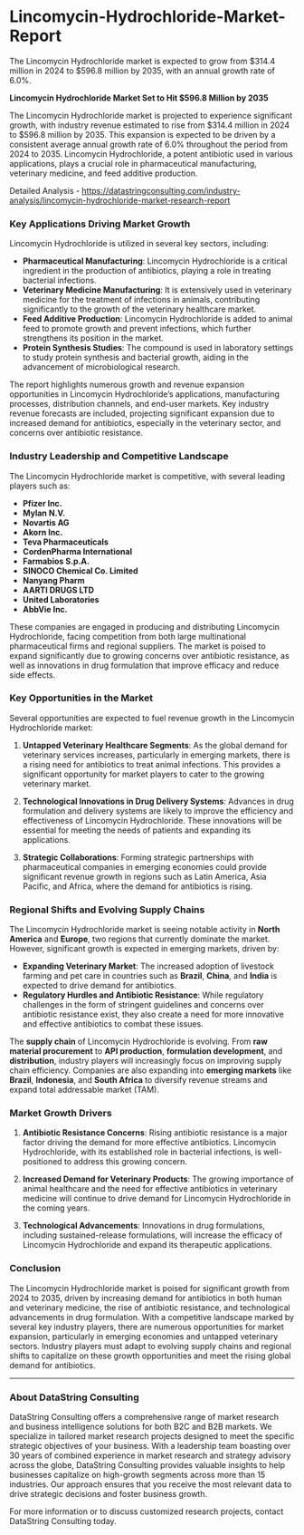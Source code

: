# Lincomycin-Hydrochloride-Market-Report
The Lincomycin Hydrochloride market is expected to grow from $314.4 million in 2024 to $596.8 million by 2035, with an annual growth rate of 6.0%.

**Lincomycin Hydrochloride Market Set to Hit $596.8 Million by 2035**

The Lincomycin Hydrochloride market is projected to experience significant growth, with industry revenue estimated to rise from $314.4 million in 2024 to $596.8 million by 2035. This expansion is expected to be driven by a consistent average annual growth rate of 6.0% throughout the period from 2024 to 2035. Lincomycin Hydrochloride, a potent antibiotic used in various applications, plays a crucial role in pharmaceutical manufacturing, veterinary medicine, and feed additive production.

Detailed Analysis - https://datastringconsulting.com/industry-analysis/lincomycin-hydrochloride-market-research-report

### Key Applications Driving Market Growth

Lincomycin Hydrochloride is utilized in several key sectors, including:

- **Pharmaceutical Manufacturing**: Lincomycin Hydrochloride is a critical ingredient in the production of antibiotics, playing a role in treating bacterial infections.
- **Veterinary Medicine Manufacturing**: It is extensively used in veterinary medicine for the treatment of infections in animals, contributing significantly to the growth of the veterinary healthcare market.
- **Feed Additive Production**: Lincomycin Hydrochloride is added to animal feed to promote growth and prevent infections, which further strengthens its position in the market.
- **Protein Synthesis Studies**: The compound is used in laboratory settings to study protein synthesis and bacterial growth, aiding in the advancement of microbiological research.

The report highlights numerous growth and revenue expansion opportunities in Lincomycin Hydrochloride’s applications, manufacturing processes, distribution channels, and end-user markets. Key industry revenue forecasts are included, projecting significant expansion due to increased demand for antibiotics, especially in the veterinary sector, and concerns over antibiotic resistance.

### Industry Leadership and Competitive Landscape

The Lincomycin Hydrochloride market is competitive, with several leading players such as:

- **Pfizer Inc.**
- **Mylan N.V.**
- **Novartis AG**
- **Akorn Inc.**
- **Teva Pharmaceuticals**
- **CordenPharma International**
- **Farmabios S.p.A.**
- **SINOCO Chemical Co. Limited**
- **Nanyang Pharm**
- **AARTI DRUGS LTD**
- **United Laboratories**
- **AbbVie Inc.**

These companies are engaged in producing and distributing Lincomycin Hydrochloride, facing competition from both large multinational pharmaceutical firms and regional suppliers. The market is poised to expand significantly due to growing concerns over antibiotic resistance, as well as innovations in drug formulation that improve efficacy and reduce side effects.

### Key Opportunities in the Market

Several opportunities are expected to fuel revenue growth in the Lincomycin Hydrochloride market:

1. **Untapped Veterinary Healthcare Segments**: As the global demand for veterinary services increases, particularly in emerging markets, there is a rising need for antibiotics to treat animal infections. This provides a significant opportunity for market players to cater to the growing veterinary market.
   
2. **Technological Innovations in Drug Delivery Systems**: Advances in drug formulation and delivery systems are likely to improve the efficiency and effectiveness of Lincomycin Hydrochloride. These innovations will be essential for meeting the needs of patients and expanding its applications.
   
3. **Strategic Collaborations**: Forming strategic partnerships with pharmaceutical companies in emerging economies could provide significant revenue growth in regions such as Latin America, Asia Pacific, and Africa, where the demand for antibiotics is rising.

### Regional Shifts and Evolving Supply Chains

The Lincomycin Hydrochloride market is seeing notable activity in **North America** and **Europe**, two regions that currently dominate the market. However, significant growth is expected in emerging markets, driven by:

- **Expanding Veterinary Market**: The increased adoption of livestock farming and pet care in countries such as **Brazil**, **China**, and **India** is expected to drive demand for antibiotics.
- **Regulatory Hurdles and Antibiotic Resistance**: While regulatory challenges in the form of stringent guidelines and concerns over antibiotic resistance exist, they also create a need for more innovative and effective antibiotics to combat these issues.

The **supply chain** of Lincomycin Hydrochloride is evolving. From **raw material procurement** to **API production**, **formulation development**, and **distribution**, industry players will increasingly focus on improving supply chain efficiency. Companies are also expanding into **emerging markets** like **Brazil**, **Indonesia**, and **South Africa** to diversify revenue streams and expand total addressable market (TAM).

### Market Growth Drivers

1. **Antibiotic Resistance Concerns**: Rising antibiotic resistance is a major factor driving the demand for more effective antibiotics. Lincomycin Hydrochloride, with its established role in bacterial infections, is well-positioned to address this growing concern.
   
2. **Increased Demand for Veterinary Products**: The growing importance of animal healthcare and the need for effective antibiotics in veterinary medicine will continue to drive demand for Lincomycin Hydrochloride in the coming years.
   
3. **Technological Advancements**: Innovations in drug formulations, including sustained-release formulations, will increase the efficacy of Lincomycin Hydrochloride and expand its therapeutic applications.

### Conclusion

The Lincomycin Hydrochloride market is poised for significant growth from 2024 to 2035, driven by increasing demand for antibiotics in both human and veterinary medicine, the rise of antibiotic resistance, and technological advancements in drug formulation. With a competitive landscape marked by several key industry players, there are numerous opportunities for market expansion, particularly in emerging economies and untapped veterinary sectors. Industry players must adapt to evolving supply chains and regional shifts to capitalize on these growth opportunities and meet the rising global demand for antibiotics.

---

### About DataString Consulting

DataString Consulting offers a comprehensive range of market research and business intelligence solutions for both B2C and B2B markets. We specialize in tailored market research projects designed to meet the specific strategic objectives of your business. With a leadership team boasting over 30 years of combined experience in market research and strategy advisory across the globe, DataString Consulting provides valuable insights to help businesses capitalize on high-growth segments across more than 15 industries. Our approach ensures that you receive the most relevant data to drive strategic decisions and foster business growth. 

For more information or to discuss customized research projects, contact DataString Consulting today.
